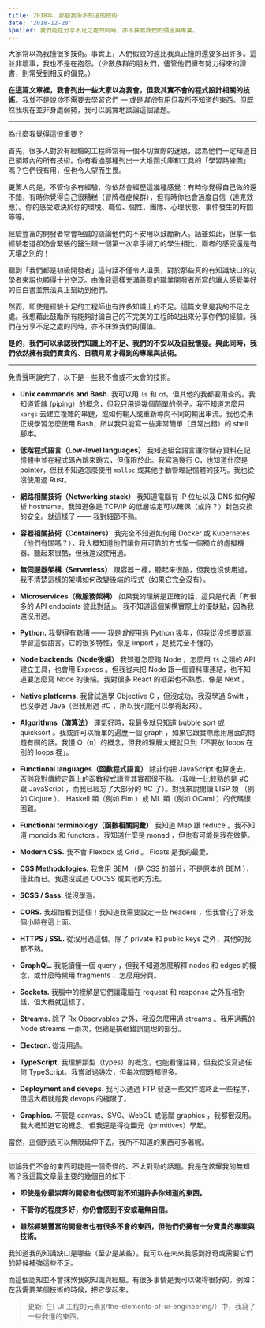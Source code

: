 ```yaml
---
title: 2018年，那些我所不知道的技術
date: '2018-12-28'
spoiler: 我們能在分享不足之處的同時，亦不抹煞我們的價值與專業。
---
```


大家常以為我懂很多技術。事實上，人們假設的遠比我真正懂的還要多出許多。這並非壞事，我也不是在抱怨。（少數族群的朋友們，儘管他們擁有努力得來的證書，則常受到相反的偏見。）

**在這篇文章裡，我會列出一些大家以為我會，但我其實不會的程式設計相關的技術**。我並不是說*你*不需要去學習它們 — 或是*其他*有用但我所不知道的東西。但既然我現在並非身處弱勢，我可以誠實地談論這個議題。

---

為什麼我覺得這很重要？

首先，很多人對於有經驗的工程師常有一個不切實際的迷思，認為他們一定知道自己領域內的所有技術。你有看過那種列出一大堆函式庫和工具的「學習路線圖」嗎？它們很有用，但也令人望而生畏。

更驚人的是，不管你多有經驗，你依然會經歷這幾種感覺：有時你覺得自己做的還不錯，有時你覺得自己很糟糕（冒牌者症候群），但有時你也會過度自信（達克效應）。你的感受取決於你的環境、職位、個性、團隊、心理狀態、事件發生的時間等等。

經驗豐富的開發者常會坦誠的談論他們的不安用以鼓勵新人。話雖如此，但拿一個經驗老道卻仍會緊張的醫生跟一個第一次拿手術刀的學生相比，兩者的感受還是有天壤之別的！

聽到「我們都是初級開發者」這句話不僅令人沮喪，對於那些真的有知識缺口的初學者來說也顯得十分空泛。由像我這樣充滿善意的職業開發者所寫的讓人感覺美好的自白書並無法真正幫助到他們。

然而，即使是經驗十足的工程師也有許多知識上的不足。這篇文章是我的不足之處。我想藉此鼓勵所有能夠討論自己的不完美的工程師站出來分享你們的經驗。我們在分享不足之處的同時，亦不抹煞我們的價值。

**是的，我們可以承認我們知識上的不足、我們的不安以及自我懷疑。與此同時，我們依然擁有我們寶貴的、日積月累才得到的專業與技術。**

---

免責聲明說完了，以下是一些我不會或不太會的技術。

* **Unix commands and Bash.** 我可以用 `ls` 和 `cd`，但其他的我都要用查的。我知道管線 (piping）的概念，但我只用過幾個簡單的例子。我不知道怎麼用 `xargs` 去建立複雜的串鏈，或如何輸入或重新導向不同的輸出串流。我也從未正規學習怎麼使用 Bash，所以我只能寫一些非常簡單（且常出錯）的 shell 腳本。

* **低階程式語言（Low-level languages）** 我知道組合語言讓你儲存資料在記憶體中並在程式碼內跳來跳去，但僅限於此。我寫過幾行 C，也知道什麼是 pointer，但我不知道怎麼使用 `malloc` 或其他手動管理記憶體的技巧。我也從沒使用過 Rust。

* **網路相關技術（Networking stack）** 我知道電腦有 IP 位址以及 DNS 如何解析 hostname。我知道像是 TCP/IP 的低層協定可以確保（或許？）封包交換的安全。就這樣了 —— 我對細節不熟。

* **容器相關技術（Containers）** 我完全不知道如何用 Docker 或 Kubernetes（他們有關嗎？），我大概知道他們讓你用可靠的方式架一個獨立的虛擬機器。聽起來很酷，但我還沒使用過。

* **無伺服器架構（Serverless）** 跟容器ㄧ樣，聽起來很酷，但我也沒使用過。我不清楚這樣的架構如何改變後端的程式（如果它完全沒有）。

* **Microservices（微服務架構）** 如果我的理解是正確的話，這只是代表「有很多的 API endpoints 彼此對話」。 我不知道這個架構實際上的優缺點，因為我還沒用過。

* **Python.** 我覺得有點糟 —— 我是*曾經*用過 Python 幾年，但我從沒想要認真學習這個語言。它的很多特性，像是 import ，是我完全不懂的。

* **Node backends（Node後端）** 我知道怎麼跑 Node ，怎麼用 `fs` 之類的 API 建立工具，也會用 Express 。但我從未把 Node 跟一個資料庫連結，也不知道要怎麼寫 Node 的後端。我對很多 React 的框架也不熟悉，像是 Next 。

* **Native platforms.** 我曾試過學 Objective C ，但沒成功。我沒學過 Swift ，也沒學過 Java（但我用過 #C ，所以我可能可以學得起來）。

* **Algorithms（演算法）** 運氣好時，我最多就只知道 bubble sort 或 quicksort 。我或許可以簡單的遍歷一個 graph ，如果它跟實際應用層面的問題有關的話。我懂 O（n）的概念，但我的理解大概就只到「不要放 loops 在別的 loops 裡」。

* **Functional languages（函數程式語言）** 除非你把 JavaScript 也算進去，否則我對傳統定義上的函數程式語言其實都很不熟。（我唯一比較熟的是 #C 跟 JavaScript ，而我已經忘了大部分的 #C 了）。對我來說閱讀 LISP 類 （例如 Clojure ）、 Haskell 類（例如 Elm ）或 ML 類（例如 OCaml ）的代碼很困難。

* **Functional terminology（函數相關詞彙）** 我知道 Map 跟 reduce 。我不知道 monoids 和 functors 。我知道什麼是 monad ，但也有可能是我在做夢。

* **Modern CSS.** 我不會 Flexbox 或 Grid 。 Floats 是我的最愛。

* **CSS Methodologies.** 我會用 BEM （是 CSS 的部分，不是原本的 BEM ），僅此而已。我還沒試過 OOCSS 或其他的方法。

* **SCSS / Sass.** 從沒學過。

* **CORS.** 我超怕看到這個！我知道我需要設定一些 headers ，但我曾花了好幾個小時在這上面。

* **HTTPS / SSL.** 從沒用過這個。除了 private 和 public keys 之外，其他的我都不熟。

* **GraphQL.** 我能讀懂一個 query ，但我不知道怎麼解釋 nodes 和 edges 的概念，或什麼時候用 fragments 、怎麼用分頁。

* **Sockets.** 我腦中的裡解是它們讓電腦在 request 和 response 之外互相對話，但大概就這樣了。

* **Streams.** 除了 Rx Observables 之外，我沒怎麼用過 streams 。我用過舊的 Node streams 一兩次，但總是搞砸錯誤處理的部分。

* **Electron.** 從沒用過。

* **TypeScript.** 我理解類型（types）的概念，也能看懂註釋，但我從沒寫過任何 TypeScript。我嘗試過幾次，但每次問題都很多。

* **Deployment and devops.** 我可以通過 FTP 發送一些文件或終止一些程序，但這大概就是我 devops 的極限了。

* **Graphics.** 不管是 canvas、SVG、WebGL 或低階 graphics ，我都很沒用。我大概知道它的概念，但我還是得從圖元（primitives）學起。

當然，這個列表可以無限延伸下去。我所不知道的東西可多著呢。

---

談論我們不會的東西可能是一個奇怪的、不太對勁的話題。我是在炫耀我的無知嗎？我這篇文章最主要的幾個目的如下：

* **即使是你最崇拜的開發者也很可能不知道許多你知道的東西。**

* **不管你的程度多好，你仍會感到不安或毫無自信。**

* **雖然經驗豐富的開發者也有很多不會的東西，但他們仍擁有十分寶貴的專業與技術。**

我知道我的知識缺口是哪些（至少是某些）。我可以在未來我感到好奇或需要它們的時候補強這些不足。

而這個認知並不會抹煞我的知識與經驗。有很多事情是我可以做得很好的。例如：在我需要某個技術的時候，把它學起來。

>更新: 在[ UI 工程的元素](/the-elements-of-ui-engineering/）中，我寫了一些我懂的東西。
